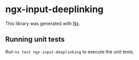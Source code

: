 # ngx-input-deeplinking

This library was generated with [Nx](https://nx.dev).

## Running unit tests

Run `nx test ngx-input-deeplinking` to execute the unit tests.
